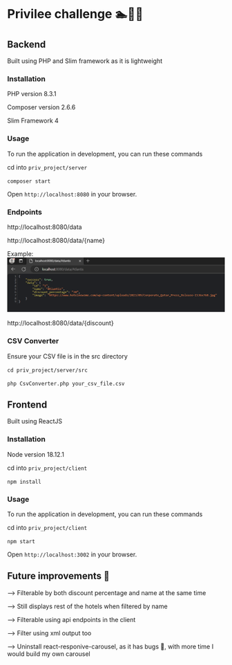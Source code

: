 # Privilee challenge 🏊🏋️‍♀️

## Backend
Built using PHP and Slim framework as it is lightweight 

### Installation 
PHP version 8.3.1 

Composer version 2.6.6

Slim Framework 4

### Usage 
To run the application in development, you can run these commands 

cd into `priv_project/server`

`composer start`

Open `http://localhost:8080` in your browser.

### Endpoints
http://localhost:8080/data

http://localhost:8080/data/{name}

Example:
![img.png](img.png)

http://localhost:8080/data/{discount}

### CSV Converter
Ensure your CSV file is in the src directory

`cd priv_project/server/src` 

`php CsvConverter.php your_csv_file.csv`



## Frontend
Built using ReactJS

### Installation
Node version 18.12.1

cd into `priv_project/client` 

`npm install`

### Usage 

To run the application in development, you can run these commands 

cd into `priv_project/client`

`npm start`

Open `http://localhost:3002` in your browser.

## Future improvements 🚀
--> Filterable by both discount percentage and name at the same time

--> Still displays rest of the hotels when filtered by name 

--> Filterable using api endpoints in the client

--> Filter using xml output too 

--> Uninstall react-responive-carousel, as it has bugs 🐛,  with more time I would build my own carousel

